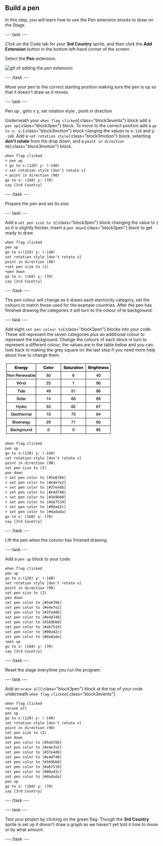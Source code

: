 ## Build a pen

In this step, you will learn how to use the Pen extension blocks to draw on the Stage. 

--- task ---

Click on the Code tab for your **3rd Country** sprite, and then click the **Add Extension** button in the bottom left-hand corner of the screen.

Select the **Pen** extension.

![gif of adding the pen extension](images/pen-extension.gif)

--- /task ---

Move your pen to the correct starting position making sure the pen is up so that it doesn't draw as it moves.

--- task ---

Pen up , goto x y, set rotation style , point in direction

Underneath your `when flag clicked`{:class="block3events"} block add a `pen up`{:class="block3pen"} block. To move to the correct position add a `go to x: y:`{:class="block3motion"} block clanging the values to x: `120` and y: `-140`. Add a `set rotation style`{:class="block3motion"} block, selecting **don't rotate** from the drop down, and a `point in direction 90`{:class="block3motion"} block. 

```blocks3
when flag clicked
+ pen up
+ go to x:(120) y: (-140)
+ set rotation style [don't rotate v]
+ point in direction (90)
go to x: (160) y: (70)
say [3rd Country]
```

--- /task ---

Prepare the pen and set its size. 

--- task ---

Add a `set pen size to 1`{:class="block3pen"} block changing the value to `2` so it is slightly thicker. Insert a `pen down`{:class="block3pen"} block to get ready to draw. 

```blocks3
when flag clicked
pen up
go to x:(120) y: (-140)
set rotation style [don't rotate v]
point in direction (90)
+set pen size to (2)
+pen down
go to x: (160) y: (70)
say [3rd Country]
```

--- /task ---

The pen colour will change as it draws each electricity category, set the colours to match those used for the example countries. After the pen has finished drawing the categories it will turn to the colour of te background.

--- task ---

Add eight `set pen colour to`{:class="block3pen"} blocks into your code. These will represent the seven categories plus an additional colour to represent the background. Change the colours of each block in turn to represent a different colour, the values are in the table below and you can look back to making the grey square on the last step if you need more help about how to change them. 

![image of colour chart](images/colour-chart.png)

```blocks3
when flag clicked
pen up
go to x:(120) y: (-140)
set rotation style [don't rotate v]
point in direction (90)
set pen size to (2)
pen down
+ set pen color to [#5e6766]
+ set pen color to [#e4e7e2]
+ set pen color to [#37e4db]
+ set pen color to [#e4d748]
+ set pen color to [#169bb0]
+ set pen color to [#ab7519]
+ set pen color to [#00a42c]
+ set pen color to [#dadada]
go to x: (160) y: (70)
say [3rd Country]
```

--- /task ---

Lift the pen when the column has finished drawing.

--- task ---

Add a `pen up` block to your code.

```blocks3
when flag clicked
pen up
go to x:(120) y: (-140)
set rotation style [don't rotate v]
point in direction (90)
set pen size to (2)
pen down
set pen color to [#5e6766]
set pen color to [#e4e7e2]
set pen color to [#37e4db]
set pen color to [#e4d748]
set pen color to [#169bb0]
set pen color to [#ab7519]
set pen color to [#00a42c]
set pen color to [#dadada]
+pen up
go to x: (160) y: (70)
say [3rd Country]
```

--- /task ---

Reset the stage everytime you run the program.

--- task ---

Add an `erase all`{:class="block3pen"} block at the top of your code underneath `when flag clicked`{:class="block3events"}

```blocks3
when flag clicked
+erase all
pen up
go to x:(120) y: (-140)
set rotation style [don't rotate v]
point in direction (90)
set pen size to (2)
pen down
set pen color to [#5e6766]
set pen color to [#e4e7e2]
set pen color to [#37e4db]
set pen color to [#e4d748]
set pen color to [#169bb0]
set pen color to [#ab7519]
set pen color to [#00a42c]
set pen color to [#dadada]
pen up
go to x: (160) y: (70)
say [3rd Country]
```

--- /task ---

--- task ---

Test your project by clicking on the green flag. Though the **3rd Country** sprite is set up it doesn't draw a graph as we haven't yet told it how to move or by what amount. 

--- /task ---
